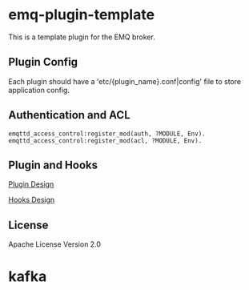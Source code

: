 
emq-plugin-template
===================

This is a template plugin for the EMQ broker.

Plugin Config
-------------

Each plugin should have a 'etc/{plugin_name}.conf|config' file to store application config.

Authentication and ACL
----------------------

```
emqttd_access_control:register_mod(auth, ?MODULE, Env).
emqttd_access_control:register_mod(acl, ?MODULE, Env).
```

Plugin and Hooks
-----------------

[Plugin Design](http://docs.emqtt.com/en/latest/design.html#plugin-design)

[Hooks Design](http://docs.emqtt.com/en/latest/design.html#hooks-design)

License
-------

Apache License Version 2.0
# kafka
